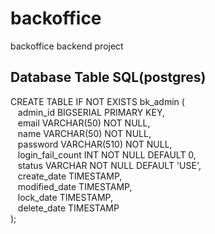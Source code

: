 <h1>backoffice</h1>
<p>backoffice backend project</p>

<h2>Database Table SQL(postgres)</h2>
<p>
CREATE TABLE IF NOT EXISTS bk_admin ( <br/>
&nbsp&nbsp admin_id BIGSERIAL PRIMARY KEY, <br/>
&nbsp&nbsp email VARCHAR(50) NOT NULL, <br/>
&nbsp&nbsp name VARCHAR(50) NOT NULL, <br/>
&nbsp&nbsp password VARCHAR(510) NOT NULL, <br/>
&nbsp&nbsp login_fail_count INT NOT NULL DEFAULT 0, <br/>
&nbsp&nbsp status VARCHAR NOT NULL DEFAULT 'USE', <br/>
&nbsp&nbsp create_date TIMESTAMP, <br/>
&nbsp&nbsp modified_date TIMESTAMP, <br/>
&nbsp&nbsp lock_date TIMESTAMP, <br/>
&nbsp&nbsp delete_date TIMESTAMP <br/>
);
</p>
